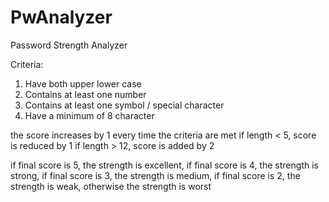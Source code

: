 # PwAnalyzer
Password Strength Analyzer


Criteria:
1. Have both upper lower case
2. Contains at least one number
3. Contains at least one symbol / special character
4. Have a minimum of 8 character

the score increases by 1 every time the criteria are met
if length < 5, score is reduced by 1
if length > 12, score is added by 2

if final score is 5, the strength is excellent,
if final score is 4, the strength is strong,
if final score is 3, the strength is medium,
if final score is 2, the strength is weak,
otherwise the strength is worst